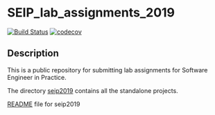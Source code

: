 # SEIP_lab_assignments_2019

[![Build Status](https://travis-ci.com/thanos-pakou/SEIP_lab_assignments.svg?token=1hSEJzpEKqDhyX7UkpNW&branch=master)](https://travis-ci.com/thanos-pakou/SEIP_lab_assignments)
[![codecov](https://codecov.io/gh/thanos-pakou/SEIP_lab_assignments_2019/branch/master/graph/badge.svg?token=wG7JpXfhev)](https://codecov.io/gh/thanos-pakou/SEIP_lab_assignments_2019)

## Description

This is a public repository for submitting lab assignments for Software Engineer in Practice. 

The directory [seip2019](seip2019) contains all the standalone projects.

 [README](seip2019/README.md)  file for seip2019


  
  

